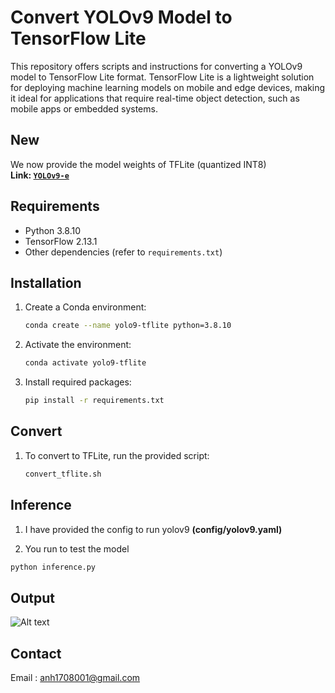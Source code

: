 # Convert YOLOv9 Model to TensorFlow Lite

This repository offers scripts and instructions for converting a YOLOv9 model to TensorFlow Lite format. TensorFlow Lite is a lightweight solution for deploying machine learning models on mobile and edge devices, making it ideal for applications that require real-time object detection, such as mobile apps or embedded systems.

## New

We now provide the model weights of TFLite (quantized INT8)<br>
<strong font-size=30>Link: [`YOLOv9-e`](https://drive.google.com/file/d/1fWufebI8zSoOdJHG_QA87yV7tKAVJML8/view?usp=drive_link)</strong>

## Requirements

- Python 3.8.10
- TensorFlow 2.13.1
- Other dependencies (refer to `requirements.txt`)

## Installation

1. Create a Conda environment:

    ```bash
    conda create --name yolo9-tflite python=3.8.10
    ```

2. Activate the environment:

    ```bash
    conda activate yolo9-tflite
    ```

3. Install required packages:

    ```bash
    pip install -r requirements.txt
    ```

## Convert

1. To convert to TFLite, run the provided script:

    ```bash
    convert_tflite.sh
    ```

## Inference
1. I have provided the config to run yolov9 <b>(config/yolov9.yaml)</b>

2. You run to test the model <br>
```bash
python inference.py
```

## Output

![Alt text](assets/output1.jpg)

## Contact

Email : anh1708001@gmail.com
